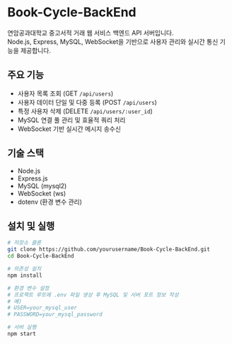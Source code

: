 # Book-Cycle-BackEnd

연암공과대학교 중고서적 거래 웹 서비스 백엔드 API 서버입니다.  
Node.js, Express, MySQL, WebSocket을 기반으로 사용자 관리와 실시간 통신 기능을 제공합니다.

##

## 주요 기능

- 사용자 목록 조회 (GET `/api/users`)
- 사용자 데이터 단일 및 다중 등록 (POST `/api/users`)
- 특정 사용자 삭제 (DELETE `/api/users/:user_id`)
- MySQL 연결 풀 관리 및 효율적 쿼리 처리
- WebSocket 기반 실시간 메시지 송수신

##

## 기술 스택

- Node.js
- Express.js
- MySQL (mysql2)
- WebSocket (ws)
- dotenv (환경 변수 관리)

##

## 설치 및 실행

```bash
# 저장소 클론
git clone https://github.com/yourusername/Book-Cycle-BackEnd.git
cd Book-Cycle-BackEnd

# 의존성 설치
npm install

# 환경 변수 설정
# 프로젝트 루트에 .env 파일 생성 후 MySQL 및 서버 포트 정보 작성
# 예)
# USER=your_mysql_user
# PASSWORD=your_mysql_password

# 서버 실행
npm start
